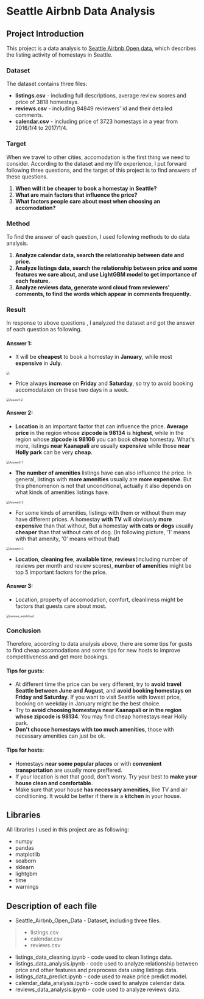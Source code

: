 # Seattle Airbnb Data Analysis

## Project Introduction

This project is a data analysis to [Seattle Airbnb Open data](https://www.kaggle.com/airbnb/seattle), which describes the listing activity of homestays in Seattle.

### Dataset

The dataset contains three files:

- **listings.csv** - including full descriptions, average review scores and price of 3818 homestays.
- **reviews.csv** - including 84849 reviewers' id and their detailed comments.
- **calendar.csv** - including price of 3723 homestays in a year from 2016/1/4 to 2017/1/4.

### Target

When we travel to other cities, accomodation is the first thing we need to consider. According to the dataset and my life experience, I put forward following three questions, and the target of this project is to find answers of these questions.

1. **When will it be cheaper to book a homestay in Seattle?**
2. **What are main factors that influence the price?**
3. **What factors people care about most when choosing an accomodation?**

### Method

To find the answer of each question, I used following methods to do data analysis.

1. **Analyze calendar data, search the relationship between date and price.**
2. **Analyze listings data, search the relationship between price and some features we care about, and use LightGBM model to get importance of each feature.**
3. **Analyze reviews data, generate word cloud from reviewers' comments, to find the words which appear in comments frequently.**

### Result

In response to above questions , I analyzed the dataset and got the answer of each question as following.

#### Answer 1:

- It will be **cheapest** to book a homestay in **January**, while most **expensive** in **July**.

<img src="Answer1-1.png" style="zoom:50%;" />

- Price always  **increase** on **Friday** and **Saturday**, so try to avoid booking accomodataion on these two days in a week.

<img src="Answer1-2.png" alt="Answer1-2" style="zoom:50%;" />

#### Answer 2:

- **Location** is an important factor that can influence the price. **Average price** in the region whose **zipcode is 98134** is **highest**, while in the region whose **zipcode is 98106** you can book **cheap** homestay. What's more, listings **near Kaanapali** are usually **expensive** while those **near Holly park** can be very **cheap**.

<img src="Answer2-1.png" alt="Answer2-1" style="zoom:50%;" />

- **The number of amenities** listings have can also influence the price. In general, listings with **more amenities** usually are **more expensive**. But this phenomenon is not that unconditional, actually it also depends on what kinds of amenities listings have.

<img src="Answer2-2.png" alt="Answer2-2" style="zoom:50%;" />

- For some kinds of amenities, listings with them or without them may have different prices. A homestay **with TV** will obviously **more expensive** than that without, But a homestay **with cats or dogs** usually **cheaper** than that without cats of dog. (In following picture, '1' means with that amenity, '0' means without that)

<img src="Answer2-3.png" alt="Answer2-3" style="zoom:50%;" />

- **Location**, **cleaning fee**, **available time**, **reviews**(including number of reviews per month and review scores),  **number of amenities** might be top 5 important factors for the price.

#### Answer 3:

- Location, property of accomodation, comfort, cleanliness might be factors that guests care about most.

<img src="reviews_wordcloud.png" alt="reviews_wordcloud" style="zoom:50%;" />

### Conclusion

Therefore, according to data analysis above, there are some tips for gusts to find cheap accomodations and some tips for new hosts to improve competitiveness and get more bookings.

#### Tips for gusts:

- At different time the price can be very different, try to **avoid travel Seattle between June and August**, and **avoid booking homestays on Friday and Saturday**. If you want to visit Seattle with lowest price, booking on weekday in January might be the best choice.
- Try to **avoid choosing homestays near Kaanapali or in the region whose zipcode is 98134**. You may find cheap homestays near Holly park.
- **Don't choose homestays with too much amenities**, those with necessary amenities can just be ok.

#### Tips for hosts:

- Homestays **near some popular places** or with **convenient transportation** are usually more preffered.
-  If your location is not that good, don't worry. Try your best to **make your house clean and comfortable**.
- Make sure that your house **has necessary amenities**,  like TV and air conditioning. It would be better if there is a **kitchen** in your house.

## Libraries

All libraries I used in this project are as following:

- numpy
- pandas
- matplotlib
- seaborn
- sklearn
- lightgbm
- time
- warnings

## Description of each file

- Seattle_Airbnb_Open_Data - Dataset, including three files.

> - listings.csv
> - calendar.csv
> - reviews.csv

- listings_data_cleaning.ipynb - code used to clean listings data.
- listings_data_analysis.ipynb - code used to analyze relationship between price and other features and preprocess data using listings data.
- listings_data_predict.ipynb - code used to make price predict model.
- calendar_data_analysis.ipynb - code used to analyze calendar data.
- reviews_data_analysis.ipynb - code used to analyze reviews data.



